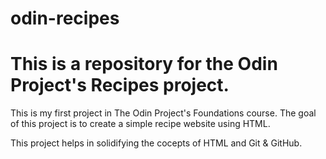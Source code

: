 # odin-recipes
# This is a repository for the Odin Project's Recipes project.

This is my first project in The Odin Project's Foundations course. The goal of this project is to create a simple recipe website using HTML. 

This project helps in solidifying the cocepts of HTML and Git & GitHub.